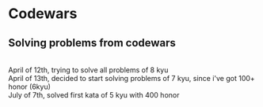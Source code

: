 # Codewars
<h2>Solving problems from codewars</h2>

<br> April of 12th, trying to solve all problems of 8 kyu </br>
April of 13th, decided to start solving problems of 7 kyu, since i've got 100+ honor (6kyu) <br>
July of 7th, solved first kata of 5 kyu with 400 honor <br>
